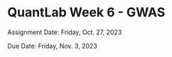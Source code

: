 # QuantLab Week 6 - GWAS

Assignment Date: Friday, Oct. 27, 2023

Due Date: Friday, Nov. 3, 2023

<!-- 
## Lecture -- Rajiv McCoy

[Lecture Slides](https://www.dropbox.com/home/cmdb-quantbio/quantLab/GWAS?preview=20220930_qblab_gwas.pptx)

## Homework Assignment

Complete the homework assignment in your `week5` submission directory in your `qbb2023-answers`.

[Homework Assignment](../assignments/lab/GWAS/assignment/)
-->
